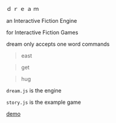 ｄ ｒ ｅ ａ ｍ

an Interactive Fiction Engine

for Interactive Fiction Games

dream only accepts one word commands

> east

> get

> hug

`dream.js` is the engine

`story.js` is the example game

[demo](http://static.incompl.com/dream/)
